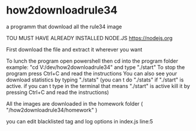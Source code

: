 # how2downloadrule34
a programm that download all the rule34 image

TOU MUST HAVE ALREADY INSTALLED NODE.JS
https://nodejs.org

First download the file and extract it wherever you want

To lunch the program open powershell then cd into the program folder example: "cd V:/dev/how2downloadrule34" and type "./start"
To stop the program press Ctrl+C and read the instructions
You can also see your download statistics by typing "./stats" (you can t do "./stats" if "./start" is active. if you can t type in the terminal that means "./start" is active kill it by pressing Ctrl+C and read the instructions)

All the images are downloaded in the homework folder ( "/how2downloadrule34/homework" )

you can edit blacklisted tag and log options in index.js line:5
